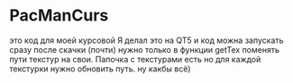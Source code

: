 # PacManCurs
это код для моей курсовой
Я делал это на QT5
и код можна запускать сразу после скачки (почти)
нужно только в функции getTex поменять пути текстур на свои. Папочка с текстурами есть но для каждой текстурки нужно обновить путь.
ну какбы всё)
